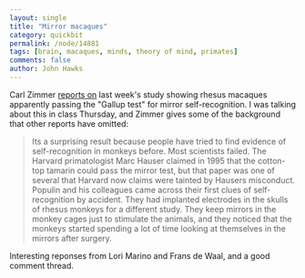 ```yaml
---
layout: single 
title: "Mirror macaques" 
category: quickbit
permalink: /node/14881
tags: [brain, macaques, minds, theory of mind, primates] 
comments: false 
author: John Hawks 
---
```


Carl Zimmer <a href="http://blogs.discovermagazine.com/loom/2010/09/29/monkeys-in-the-mirror-and-the-nature-of-science/">reports on</a> last week's study showing rhesus macaques apparently passing the "Gallup test" for mirror self-recognition. I was talking about this in class Thursday, and Zimmer gives some of the background that other reports have omitted: 

<blockquote>Its a surprising result because people have tried to find evidence of self-recognition in monkeys before. Most scientists failed. The Harvard primatologist Marc Hauser claimed in 1995 that the cotton-top tamarin could pass the mirror test, but that paper was one of several that Harvard now claims were tainted by Hausers misconduct. Populin and his colleagues came across their first clues of self-recognition by accident. They had implanted electrodes in the skulls of rhesus monkeys for a different study. They keep mirrors in the monkey cages just to stimulate the animals, and they noticed that the monkeys started spending a lot of time looking at themselves in the mirrors after surgery.</blockquote>

Interesting reponses from Lori Marino and Frans de Waal, and a good comment thread. 

